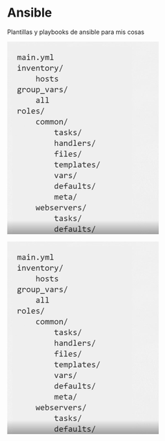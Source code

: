 # Ansible
Plantillas y playbooks de ansible para mis cosas
<br>

![Image text](https://github.com/aelogonpin/Ansible/blob/main/Orden%20ansible.PNG)
<br>

![Image text](https://github.com/aelogonpin/Ansible/blob/main/Orden%20ansible.PNG)
